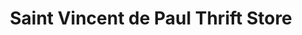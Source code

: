 ---
title: "Saint Vincent de Paul Thrift Store"
url: /bedford/saint-vincent-de-paul-thrift-store/
shop: charity
---